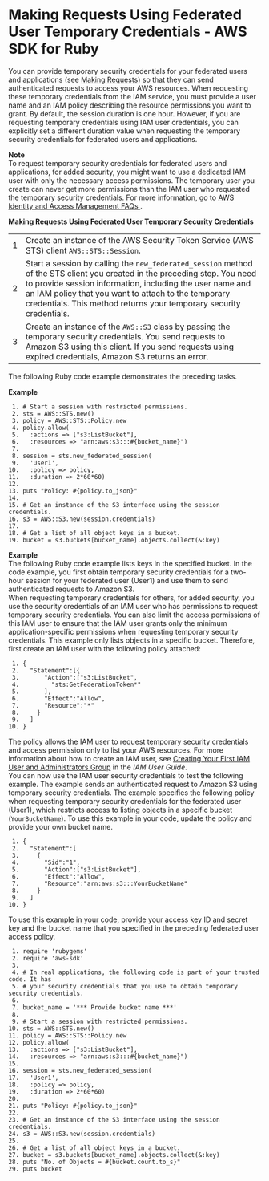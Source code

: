 # Making Requests Using Federated User Temporary Credentials \- AWS SDK for Ruby<a name="AuthUsingTempFederationTokenRuby"></a>

You can provide temporary security credentials for your federated users and applications \(see [Making Requests](MakingRequests.md)\) so that they can send authenticated requests to access your AWS resources\. When requesting these temporary credentials from the IAM service, you must provide a user name and an IAM policy describing the resource permissions you want to grant\. By default, the session duration is one hour\. However, if you are requesting temporary credentials using IAM user credentials, you can explicitly set a different duration value when requesting the temporary security credentials for federated users and applications\.

**Note**  
To request temporary security credentials for federated users and applications, for added security, you might want to use a dedicated IAM user with only the necessary access permissions\. The temporary user you create can never get more permissions than the IAM user who requested the temporary security credentials\. For more information, go to [ AWS Identity and Access Management FAQs ](https://aws.amazon.com/iam/faqs/#What_are_the_best_practices_for_using_temporary_security_credentials)\.


**Making Requests Using Federated User Temporary Security Credentials**  

|  |  | 
| --- |--- |
|  1  |  Create an instance of the AWS Security Token Service \(AWS STS\) client `AWS::STS::Session`\.  | 
|  2  |  Start a session by calling the `new_federated_session` method of the STS client you created in the preceding step\.  You need to provide session information, including the user name and an IAM policy that you want to attach to the temporary credentials\. This method returns your temporary security credentials\.  | 
|  3  |  Create an instance of the `AWS::S3` class by passing the temporary security credentials\.  You send requests to Amazon S3 using this client\. If you send requests using expired credentials, Amazon S3 returns an error\.   | 

The following Ruby code example demonstrates the preceding tasks\.

**Example**  

```
 1. # Start a session with restricted permissions.
 2. sts = AWS::STS.new()
 3. policy = AWS::STS::Policy.new
 4. policy.allow(
 5.   :actions => ["s3:ListBucket"],
 6.   :resources => "arn:aws:s3:::#{bucket_name}")
 7.   
 8. session = sts.new_federated_session(
 9.   'User1',
10.   :policy => policy,
11.   :duration => 2*60*60)
12. 
13. puts "Policy: #{policy.to_json}"
14. 
15. # Get an instance of the S3 interface using the session credentials.
16. s3 = AWS::S3.new(session.credentials)
17. 
18. # Get a list of all object keys in a bucket.
19. bucket = s3.buckets[bucket_name].objects.collect(&:key)
```

**Example**  
The following Ruby code example lists keys in the specified bucket\. In the code example, you first obtain temporary security credentials for a two\-hour session for your federated user \(User1\) and use them to send authenticated requests to Amazon S3\.   
When requesting temporary credentials for others, for added security, you use the security credentials of an IAM user who has permissions to request temporary security credentials\. You can also limit the access permissions of this IAM user to ensure that the IAM user grants only the minimum application\-specific permissions when requesting temporary security credentials\. This example only lists objects in a specific bucket\. Therefore, first create an IAM user with the following policy attached:   

```
 1. {
 2.   "Statement":[{
 3.       "Action":["s3:ListBucket",
 4.         "sts:GetFederationToken*"
 5.       ],
 6.       "Effect":"Allow",
 7.       "Resource":"*"
 8.     }
 9.   ]
10. }
```
The policy allows the IAM user to request temporary security credentials and access permission only to list your AWS resources\. For more information about how to create an IAM user, see [Creating Your First IAM User and Administrators Group](http://docs.aws.amazon.com/IAM/latest/UserGuide/getting-started_create-admin-group.html) in the *IAM User Guide*\.   
You can now use the IAM user security credentials to test the following example\. The example sends an authenticated request to Amazon S3 using temporary security credentials\. The example specifies the following policy when requesting temporary security credentials for the federated user \(User1\), which restricts access to listing objects in a specific bucket \(`YourBucketName`\)\. To use this example in your code, update the policy and provide your own bucket name\.  

```
 1. {
 2.   "Statement":[
 3.     {
 4.       "Sid":"1",
 5.       "Action":["s3:ListBucket"],
 6.       "Effect":"Allow", 
 7.       "Resource":"arn:aws:s3:::YourBucketName"
 8.     }
 9.   ]
10. }
```
To use this example in your code, provide your access key ID and secret key and the bucket name that you specified in the preceding federated user access policy\.  

```
 1. require 'rubygems'
 2. require 'aws-sdk'
 3. 
 4. # In real applications, the following code is part of your trusted code. It has 
 5. # your security credentials that you use to obtain temporary security credentials.
 6. 
 7. bucket_name = '*** Provide bucket name ***'
 8. 
 9. # Start a session with restricted permissions.
10. sts = AWS::STS.new()
11. policy = AWS::STS::Policy.new
12. policy.allow(
13.   :actions => ["s3:ListBucket"],
14.   :resources => "arn:aws:s3:::#{bucket_name}")
15. 
16. session = sts.new_federated_session(
17.   'User1',
18.   :policy => policy,
19.   :duration => 2*60*60)
20. 
21. puts "Policy: #{policy.to_json}"
22. 
23. # Get an instance of the S3 interface using the session credentials.
24. s3 = AWS::S3.new(session.credentials)
25. 
26. # Get a list of all object keys in a bucket.
27. bucket = s3.buckets[bucket_name].objects.collect(&:key)
28. puts "No. of Objects = #{bucket.count.to_s}" 
29. puts bucket
```